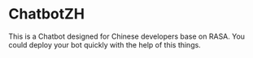 # ChatbotZH
This is a Chatbot designed for Chinese developers base on RASA. You could deploy your bot quickly with the help of this things.
